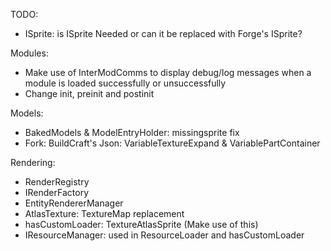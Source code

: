 TODO:
- ISprite: is ISprite Needed or can it be replaced with Forge's ISprite?

Modules:
- Make use of InterModComms to display debug/log messages when a module 
is loaded successfully or unsuccessfully 
- Change init, preinit and postinit 

Models:
- BakedModels & ModelEntryHolder: missingsprite fix
- Fork: BuildCraft's Json: VariableTextureExpand & VariablePartContainer 

Rendering:
- RenderRegistry
- IRenderFactory
- EntityRendererManager
- AtlasTexture: TextureMap replacement
- hasCustomLoader: TextureAtlasSprite (Make use of this)
- IResourceManager: used in ResourceLoader and hasCustomLoader